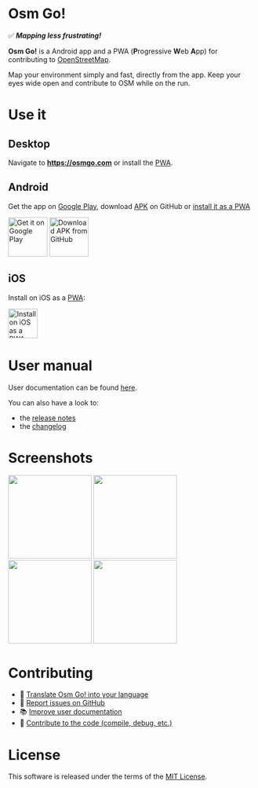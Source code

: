 # Osm Go!

✅ **_Mapping less frustrating!_**

**Osm Go!** is a Android app and a PWA (**P**rogressive **W**eb **A**pp) for contributing to [OpenStreetMap](https://www.openstreetmap.org).

Map your environment simply and fast, directly from the app. Keep your eyes wide open and contribute to OSM while on the run.

# Use it

## Desktop

Navigate to **https://osmgo.com** or install the [PWA](https://osmgo.com).

## Android

Get the app on [Google Play](https://play.google.com/store/apps/details?id=fr.dogeo.osmgo), download [APK](https://github.com/DoFabien/OsmGo/releases/latest) on GitHub or [install it as a PWA](https://osmgo.com)

[<img src="https://play.google.com/intl/en_us/badges/images/generic/en_badge_web_generic.png" alt="Get it on Google Play" height="80">](https://play.google.com/store/apps/details?id=fr.dogeo.osmgo) [<img src="https://user-images.githubusercontent.com/663460/26973090-f8fdc986-4d14-11e7-995a-e7c5e79ed925.png" alt="Download APK from GitHub" height="80">](https://github.com/DoFabien/OsmGo/releases)

## iOS

Install on iOS as a [PWA](https://osmgo.com):

[<img style="verical-align:middle" src="https://upload.wikimedia.org/wikipedia/commons/thumb/5/52/Safari_browser_logo.svg/60px-Safari_browser_logo.svg.png" alt="Install on iOS as a PWA" height="60">](https://osmgo.com)

# User manual

User documentation can be found [here](https://dofabien.github.io/OsmGo/).

You can also have a look to:

-   the [release notes](https://github.com/DoFabien/OsmGo/releases)
-   the [changelog](CHANGELOG.md)

# Screenshots

<img width="170" src="./docs/assets/map-modif.png?raw=true"/> <img width="170" src="./docs/assets/map-ortho.png?raw=true"/> <img width="170" src="./docs/assets/select-primary-tag-velo.png?raw=true"/> <img width="170" src="./docs/assets/fiche.png?raw=true"/>

# Contributing

-   👅 [Translate Osm Go! into your language](CONTRIBUTING.md#translate)
-   🐞 [Report issues on GitHub](https://github.com/DoFabien/OsmGo/issues)
-   📚 [Improve user documentation](https://github.com/DoFabien/OsmGo/tree/master/docs)
-   🔧 [Contribute to the code (compile, debug, etc.)](CONTRIBUTING.md#development)

# License

This software is released under the terms of the [MIT License](https://tldrlegal.com/license/mit-license).
